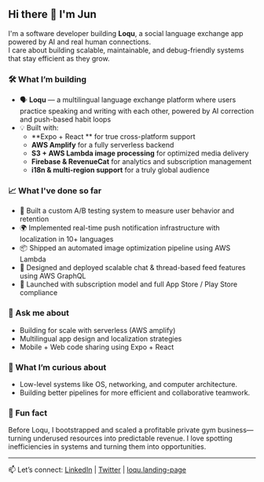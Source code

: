 ## Hi there 👋 I'm Jun

I'm a software developer building **Loqu**, a social language exchange app powered by AI and real human connections.  
I care about building scalable, maintainable, and debug-friendly systems that stay efficient as they grow.

### 🛠️ What I’m building
- 🗣️ **Loqu** — a multilingual language exchange platform where users practice speaking and writing with each other, powered by AI correction and push-based habit loops
- 💡 Built with:
  - **Expo + React ** for true cross-platform support
  - **AWS Amplify** for a fully serverless backend
  - **S3 + AWS Lambda image processing** for optimized media delivery
  - **Firebase & RevenueCat** for analytics and subscription management
  - **i18n & multi-region support** for a truly global audience

### 📈 What I've done so far
- 🧪 Built a custom A/B testing system to measure user behavior and retention
- 🌍 Implemented real-time push notification infrastructure with localization in 10+ languages
- 📦 Shipped an automated image optimization pipeline using AWS Lambda
- 💬 Designed and deployed scalable chat & thread-based feed features using AWS GraphQL
- 💸 Launched with subscription model and full App Store / Play Store compliance

### 💬 Ask me about
- Building for scale with serverless (AWS amplify)
- Multilingual app design and localization strategies
- Mobile + Web code sharing using Expo + React

### 🤔 What I’m curious about
- Low-level systems like OS, networking, and computer architecture.
- Building better pipelines for more efficient and collaborative teamwork.

### 🚀 Fun fact
Before Loqu, I bootstrapped and scaled a profitable private gym business—turning underused resources into predictable revenue. I love spotting inefficiencies in systems and turning them into opportunities.




---

📫 Let’s connect: [LinkedIn](https://www.linkedin.com/in/iamjunlee) | [Twitter](https://twitter.com/herecomesCaesar) | [loqu.landing-page](https://loqu.xyz)
